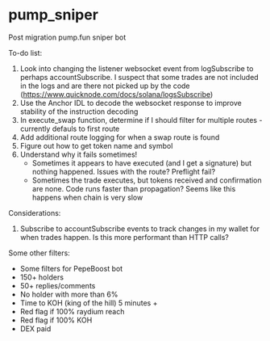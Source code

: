 # pump_sniper
Post migration pump.fun sniper bot

To-do list:
1. Look into changing the listener websocket event from logSubscribe to perhaps accountSubscribe. I suspect that some trades are not included in the logs and are there not picked up by the code (https://www.quicknode.com/docs/solana/logsSubscribe)
2. Use the Anchor IDL to decode the websocket response to improve stability of the instruction decoding
3. In execute_swap function, determine if I should filter for multiple routes - currently defauls to first route
4. Add additional route logging for when a swap route is found
5. Figure out how to get token name and symbol
6. Understand why it fails sometimes!
    - Sometimes it appears to have executed (and I get a signature) but nothing happened. Issues with the route? Preflight fail?
    - Sometimes the trade executes, but tokens received and confirmation are none. Code runs faster than propagation? Seems like this happens when chain is very slow


Considerations:
1. Subscribe to accountSubscribe events to track changes in my wallet for when trades happen. Is this more performant than HTTP calls?


Some other filters:
- Some filters for PepeBoost bot
- 150+ holders
- 50+ replies/comments
- No holder with more than 6%
- Time to KOH (king of the hill) 5 minutes +
- Red flag if 100% raydium reach
- Red flag if 100% KOH
- DEX paid
